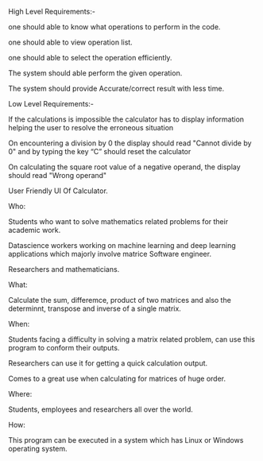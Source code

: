 High Level Requirements:-

one should able to know what operations to perform in the code.	

one should able to view operation list.

one should able to select the operation efficiently.

The system should able perform the given operation.

The system should provide Accurate/correct result with less time.


Low Level Requirements:-

If the calculations is impossible the calculator has to display information helping the user to resolve the erroneous situation	

On encountering a division by 0 the display should read "Cannot divide by 0" and by typing the key “C” should reset the calculator	

On calculating the square root value of a negative operand, the display should read "Wrong operand"	

User Friendly UI Of Calculator.


Who:

Students who want to solve mathematics related problems for their academic work.

Datascience workers working on machine learning and deep learning applications which majorly involve matrice Software engineer.

Researchers and mathematicians.

What:

Calculate the sum, differemce, product of two matrices and also the determinnt, transpose and inverse of a single matrix.

When:

Students facing a difficulty in solving a matrix related problem, can use this program to conform their outputs.

Researchers can use it for getting a quick calculation output.

Comes to a great use when calculating for matrices of huge order.

Where:

Students, employees and researchers all over the world.

How:

This program can be executed in a system which has Linux or Windows operating system.
